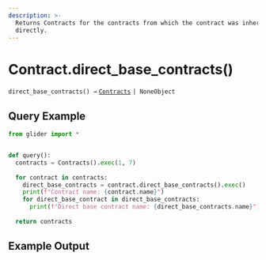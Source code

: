```yaml
---
description: >-
  Returns Contracts for the contracts from which the contract was inherited
  directly.
---
```


# Contract.direct\_base\_contracts()

`direct_base_contracts() →` [`Contracts`](../contracts/) `| NoneObject`

## Query Example

```python
from glider import *


def query():
  contracts = Contracts().exec(1, 7)
  
  for contract in contracts:
    direct_base_contracts = contract.direct_base_contracts().exec()
    print(f"Contract name: {contract.name}")
    for direct_base_contract in direct_base_contracts:
      print(f"Direct base contract name: {direct_base_contracts.name}")
 
  return contracts
```

## Example Output

<figure><img src="../../.gitbook/assets/Screenshot 2025-07-24 at 11.55.41 AM (1).png" alt=""><figcaption></figcaption></figure>
